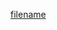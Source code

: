 [filename](https://raw.githubusercontent.com/stone-payments/pos-mamba-sdk/develop/packages/pos/docs/storage.md ':include')